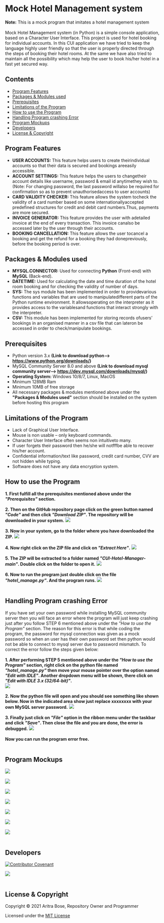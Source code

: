 # Mock Hotel Management system

**Note:** This is a mock program that imitates a hotel management system<br />
<br />
Mock Hotel Management system (in Python) is a simple console application, based on a Character User Interface. This project is used for hotel booking for individual accounts. In this CUI application we have tried to keep the language highly user friendly so that the user is properly directed through the steps of booking their hotel rooms. At the same we have also tried to maintain all the possibility which may help the user to book his/her hotel in a fast yet secured way.

## Contents

* [Program Features](#program-features)
* [Packages & Modules used](#packages--modules-used)
* [Prerequisites](#prerequisites)
* [Limitations of the Program](#limitations-of-the-program)
* [How to use the Program](#how-to-use-the-program)
* [Handling Program crashing Error](#handling-program-crashing-error)
* [Program Mockups](#program-mockups)
* [Developers](#developers)
* [License & Copyright](#license--copyright)

## Program Features

* **USER ACCOUNTS:** This feature helps users to create theirindividual accounts so that their data is secured and bookings areeasily accessible.
* **ACCOUNT SETTINGS:** This feature helps the users to changetheir account details like username, password & email id anytimethey wish to. (Note: For changing password, the last password willalso be required for confirmation so as to prevent unauthorisedaccess to user accounts)
* **CARD VALIDITY CHECKER:** This feature allows the system tocheck the validity of a card number based on some internationallyaccepted predefined structures for credit and debit card numbers.Thus, payments are more secured.
* **INVOICE GENERATOR:** This feature provides the user with adetailed invoice at the end of every transaction. This invoice canalso be accessed later by the user through their accounts.
* **BOOKING CANCELLATION:** This feature allows the user tocancel a booking and get the refund for a booking they had donepreviously, before the booking period is over.

## Packages & Modules used

* **MYSQL.CONNECTOR:** Used for connecting **Python** (Front-end) with **MySQL** (Back-end).
* **DATETIME:** Used for calculating the date and time duration of the hotel room booking and for checking the validity of number of days.
* **SYS:** The sys module has been implemented in order to providevarious functions and variables that are used to manipulatedifferent parts of the Python runtime environment. It allowsoperating on the interpreter as it provides access to the variablesand functions that interact strongly with the interpreter.
* **CSV:** This module has been implemented for storing records ofusers’ bookings in an organised manner in a csv file that can lateron be accessed in order to check/manipulate bookings.

## Prerequisites

* Python version 3.x **(Link to download python--> https://www.python.org/downloads/)**
* MySQL Community Server 8.0 and above **(Link to download mysql community server--> https://dev.mysql.com/downloads/mysql/)**
* **Operating System:** Windows 10/8/7, Linux, MacOS
* Minimum 128MB Ram 
* Minimum 10MB of free storage
* All necessary packages & modules mentioned above under the **"Packages & Modules used"** section should be installed on the system before hosting this program

## Limitations of the Program

* Lack of Graphical User Interface.
* Mouse is non usable – only keyboard commands.
* Character User Interface often seems non intuitiveto many.
* If user forgets their password then he/she will notfffbe able to recover his/her account.
* Confidential information/text like password, credit card number, CVV are not hidden while typing.
* Software does not have any data encryption system.

## How to use the Program

**1. First fulfill all the prerequisites mentioned above under the _"Prerequisites"_ section.**<br />
<br />
**2. Then on the GitHub repository page click on the green button named _"Code"_ and then click _"Download ZIP"_. The repository will be downloaded in your system.**
![](https://i.imgur.com/rbrFUdK.jpg)<br />
<br />
**3. Now in your system, go to the folder where you have downloaded the ZIP.**
![](https://i.imgur.com/iR86Ntx.jpg)<br />
<br />
**4. Now right click on the ZIP file and click on _"Extract Here"_.**
![](https://i.imgur.com/P8JCyk6.jpg)<br />
<br />
**5. The ZIP will be extracted to a folder named _"CUI-Hotel-Manager-main"_. Double click on the folder to open it.**
![](https://i.imgur.com/LfRGJaa.jpg)<br />
<br />
**6. Now to run the program just double click on the file _"hotel_manage.py"_. And the program runs.**
![](https://i.imgur.com/L9T0DI3.jpg)<br />
<br />

## Handling Program crashing Error

If you have set your own password while installing MySQL community server then you will face an error where the program will just keep crashing just after you follow STEP 6 mentioned above under the _"How to use the Program"_ section. The reason for this error is that while coding the program, the password for mysql connection was given as a mock password so when an user has their own password set then python would not be able to connect to mysql server due to password mismatch. To correct the error follow the steps given below:<br />
<br />
**1. After performing STEP 5 mentioned above under the _"How to use the Program"_ section, right click on the python file named _"hotel_manage.py"_ then move your mouse pointer over the option named _"Edit with IDLE"_. Another dropdown menu will be shown, there click on _"Edit with IDLE 3.x (32/64-bit)"_.**<br />
![](https://i.imgur.com/zo1X1gV.jpg)<br />
<br />
**2. Now the python file will open and you should see something like shown below. Now in the indicated area show just replace xxxxxxxx with your own MySQL server password.**
![](https://i.imgur.com/KoT7BdW.jpg)<br />
<br />
**3. Finally just click on _"File"_ option in the ribbon menu under the taskbar and click _"Save"_. Then close the file and you are done, the error is debugged.**
![](https://i.imgur.com/g6iobxn.jpg)<br />
<br />
**Now you can run the program error free.**<br />
<br />

## Program Mockups

![](https://i.imgur.com/3QxC30y.jpg)<br />
<br />
![](https://i.imgur.com/u26WhQo.jpg)<br />
<br />
![](https://i.imgur.com/d1YGuIc.jpg)<br />
<br />
![](https://i.imgur.com/HvGG5Z5.jpg)<br />
<br />
![](https://i.imgur.com/buB8gAH.jpg)<br />
<br />
![](https://i.imgur.com/NYeFOsp.jpg)<br />
<br />
![](https://i.imgur.com/DZlg0OQ.jpg)<br />
<br />

## Developers 
[![Contributor Covenant](https://img.shields.io/badge/Contributor%20Covenant-2.0-4baaaa.svg)](code_of_conduct.md) 

![](https://i.imgur.com/M4BV4Qv.jpg)<br />
<br />

## License & Copyright

Copyright © 2021 Aritra Bose, Repository Owner and Programmer

Licensed under the [MIT License](LICENSE)
